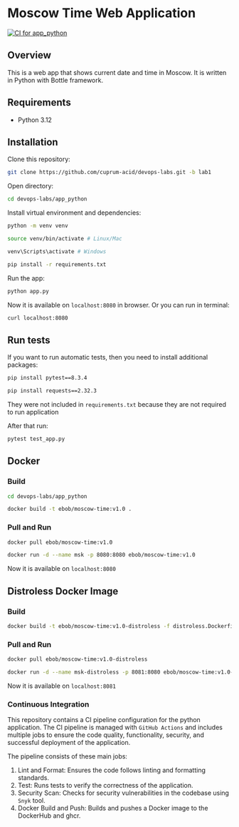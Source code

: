 # Moscow Time Web Application

[![CI for app_python](https://github.com/cuprum-acid/devops-labs/actions/workflows/app_python.yml/badge.svg?branch=lab3)](https://github.com/cuprum-acid/devops-labs/actions/workflows/app_python.yml)

## Overview

This is a web app that shows current date and time in Moscow. It is written in Python with Bottle framework.

## Requirements

* Python 3.12

## Installation

Clone this repository:

```bash
git clone https://github.com/cuprum-acid/devops-labs.git -b lab1
```

Open directory:

```bash
cd devops-labs/app_python
```

Install virtual environment and dependencies:

```bash
python -m venv venv
```

```bash
source venv/bin/activate # Linux/Mac
```

```bash
venv\Scripts\activate # Windows
```

```bash
pip install -r requirements.txt
```

Run the app:

```bash
python app.py
```

Now it is available on `localhost:8080` in browser. Or you can run in terminal:

```bash
curl localhost:8080
```

## Run tests

If you want to run automatic tests, then you need to install additional packages:

```bash
pip install pytest==8.3.4
```

```bash
pip install requests==2.32.3
```

They were not included in `requirements.txt` because they are not required to run application

After that run:

```bash
pytest test_app.py
```

## Docker

### Build

```bash
cd devops-labs/app_python
```

```bash
docker build -t ebob/moscow-time:v1.0 .
```

### Pull and Run

```bash
docker pull ebob/moscow-time:v1.0
```

```bash
docker run -d --name msk -p 8080:8080 ebob/moscow-time:v1.0
```

Now it is available on `localhost:8080`

## Distroless Docker Image

### Build

```bash
docker build -t ebob/moscow-time:v1.0-distroless -f distroless.Dockerfile .
```

### Pull and Run

```bash
docker pull ebob/moscow-time:v1.0-distroless
```

```bash
docker run -d --name msk-distroless -p 8081:8080 ebob/moscow-time:v1.0-distroless
```

Now it is available on `localhost:8081`

### Continuous Integration

This repository contains a CI pipeline configuration for the python application. The CI pipeline is managed with `GitHub Actions` and includes multiple jobs to ensure the code quality, functionality, security, and successful deployment of the application.

The pipeline consists of these main jobs:

1. Lint and Format: Ensures the code follows linting and formatting standards.
2. Test: Runs tests to verify the correctness of the application.
3. Security Scan: Checks for security vulnerabilities in the codebase using `Snyk` tool.
4. Docker Build and Push: Builds and pushes a Docker image to the DockerHub and ghcr.
